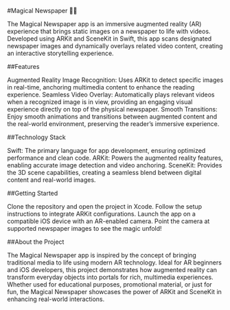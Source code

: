 #Magical Newspaper 📰✨

The Magical Newspaper app is an immersive augmented reality (AR) experience that brings static images on a newspaper to life with videos. Developed using ARKit and SceneKit in Swift, this app scans designated newspaper images and dynamically overlays related video content, creating an interactive storytelling experience.


##Features

Augmented Reality Image Recognition: Uses ARKit to detect specific images in real-time, anchoring multimedia content to enhance the reading experience.
Seamless Video Overlay: Automatically plays relevant videos when a recognized image is in view, providing an engaging visual experience directly on top of the physical newspaper.
Smooth Transitions: Enjoy smooth animations and transitions between augmented content and the real-world environment, preserving the reader’s immersive experience.


##Technology Stack

Swift: The primary language for app development, ensuring optimized performance and clean code.
ARKit: Powers the augmented reality features, enabling accurate image detection and video anchoring.
SceneKit: Provides the 3D scene capabilities, creating a seamless blend between digital content and real-world images.


##Getting Started

Clone the repository and open the project in Xcode.
Follow the setup instructions to integrate ARKit configurations.
Launch the app on a compatible iOS device with an AR-enabled camera.
Point the camera at supported newspaper images to see the magic unfold!


##About the Project

The Magical Newspaper app is inspired by the concept of bringing traditional media to life using modern AR technology. Ideal for AR beginners and iOS developers, this project demonstrates how augmented reality can transform everyday objects into portals for rich, multimedia experiences. Whether used for educational purposes, promotional material, or just for fun, the Magical Newspaper showcases the power of ARKit and SceneKit in enhancing real-world interactions.
